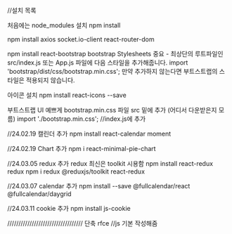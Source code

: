 //설치 목록

처음에는 node_modules 설치
npm install

npm install axios socket.io-client react-router-dom


npm install react-bootstrap bootstrap
Stylesheets
중요 - 최상단의 루트파일인 src/index.js 또는 App.js 파일에 다음 스타일을 추가해줍니다.
import 'bootstrap/dist/css/bootstrap.min.css';
만약 추가하지 않는다면 부트스트랩의 스타일은 적용되지 않습니다.


아이콘 설치
npm install react-icons --save


부트스트랩 UI 예쁘게
bootstrap.min.css 파일 src 밑에 추가 (어디서 다운받은지 모름)
import './bootstrap.min.css'; //index.js에 추가

//24.02.19 캘린더 추가
npm install react-calendar moment

//24.02.19 Chart 추가
npm i react-minimal-pie-chart

//24.03.05 redux 추가
redux 최신은 toolkit 시용함
npm install react-redux redux
npm i redux @reduxjs/toolkit react-redux

//24.03.07 calendar 추가
npm install --save @fullcalendar/react @fullcalendar/daygrid

//24.03.11 cookie 추가
npm install js-cookie

//////////////////////////////////
단축 rfce //js 기본 작성해줌